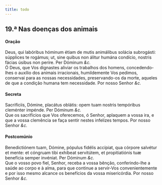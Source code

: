 ```yaml
---
title: todo
---
```

<h2 class="text-center">19.ª Nas doenças dos animais</h2>

<h4 class="text-center">Oração</h4>
<div class="container-fluid">
<div class="row">
<div class="dropcap text-justify">
Deus, qui labóribus hóminum étiam de mutis animálibus solácia subrogásti: súpplices te rogámus; ut, sine quibus non álitur humána condício, nostris fácias úsibus non períre. Per Dóminum <em>&c.</em>
</div>
<div class="dropcap text-justify">
Ó Deus, que Vos dignastes aliviar os trabalhos dos homens, concedendo-lhes o auxílio dos animais irracionais, humildemente Vos pedimos, conservai para as nossas necessidades, preservando-os da morte, aqueles de que a condição humana tem necessidade. Por nosso Senhor <em>&c.</em>
</div>
</div>
</div>

<h4 class="text-center">Secreta</h4>
<div class="container-fluid">
<div class="row">
<div class="dropcap text-justify">
Sacrifíciis, Dómine, placátus oblátis: opem tuam nostris tempóribus cleménter impénde. Per Dóminum <em>&c.</em>
</div>
<div class="dropcap text-justify">
Que os sacrifícios que Vos oferecemos, ó Senhor, aplaquem a vossa ira, e que a vossa clemência se faça sentir nestes infelizes tempos. Por nosso Senhor <em>&c.</em>
</div>
</div>
</div>

<h4 class="text-center">Postcomúnio</h4>
<div class="container-fluid">
<div class="row">
<div class="dropcap text-justify">
Benedictiónem tuam, Dómine, pópulus fidélis accípiat, qua córpore salvétur et mente: et cóngruam tibi exhíbeat servitútem, et propitiatiónis tuæ benefícia semper invéniat. Per Dóminum <em>&c.</em>
</div>
<div class="dropcap text-justify">
Que o vosso povo fiel, Senhor, receba a vossa bênção, conferindo-lhe a saúde ao corpo e à alma, para que continue a servir-Vos convenientemente e por isso mesmo alcance os benefícios da vossa misericórdia. Por nosso Senhor <em>&c.</em>
</div>
</div>
</div>